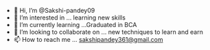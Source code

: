 - 👋 Hi, I’m @Sakshi-pandey09
- 👀 I’m interested in ... learning new skills 
- 🌱 I’m currently learning ...Graduated in BCA
- 💞️ I’m looking to collaborate on ... new techniques to learn and earn
- 📫 How to reach me ... sakshipandey361@gmail.com

<!---
Sakshi-pandey09/Sakshi-pandey09 is a ✨ special ✨ repository because its `README.md` (this file) appears on your GitHub profile.
You can click the Preview link to take a look at your changes.
--->
